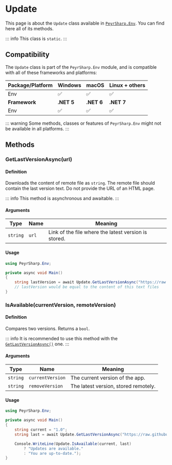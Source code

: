 # Update
This page is about the `Update` class available in [`PeyrSharp.Env`](/env.md).
You can find here all of its methods.

::: info
This class is `static`.
:::

## Compatibility

The `Update` class is part of the `PeyrSharp.Env` module, and is compatible with all of these frameworks and platforms:

| Package/Platform 	| Windows 	| macOS 	| Linux + others 	|
|------------------	|---------	|-------	|----------------	|
| Env            	| ✅       	| ✅     	| ✅              	|
| **Framework**         | **.NET 5** | **.NET 6**  | **.NET 7** |
| Env            	| ✅       	| ✅     	| ✅              	|

::: warning
Some methods, classes or features of `PeyrSharp.Env` might not be available in all platforms.
:::

## Methods
### GetLastVersionAsync(url)
#### Definition
Downloads the content of remote file as `string`. The remote file should contain the last version text. Do not provide the URL of an HTML page.

::: info
This method is asynchronous and awaitable.
:::

#### Arguments

| Type       	| Name       	| Meaning                                                   	|
|------------	|------------	|-----------------------------------------------------------	|
| `string`   	| `url`       	| Link of the file where the latest version is stored.              	|

#### Usage

~~~ c#
using PeyrSharp.Env;

private async void Main()
{
    string lastVersion = await Update.GetLastVersionAsync("https://raw.githubusercontent.com/Leo-Corporation/LeoCorp-Docs/master/Liens/Update%20System/LABS%20Experimental%20Console/version.txt");
    // lastVersion would be equal to the content of this text files
}
~~~

### IsAvailable(currentVersion, remoteVersion)
#### Definition
Compares two versions. Returns a `bool`.

::: info
It is recommended to use this method with the [`GetLastVersionAsync()`](#getlastversionasync-url) one.
:::

#### Arguments

| Type       	| Name       	| Meaning                                                   	|
|------------	|------------	|-----------------------------------------------------------	|
| `string`   	| `currentVersion` | The current version of the app.              	|
| `string`   	| `removeVersion` | The latest version, stored remotely.            |

#### Usage

~~~ c#
using PeyrSharp.Env;

private async void Main()
{
    string current = "1.0";
    string last = await Update.GetLastVersionAsync("https://raw.githubusercontent.com/Leo-Corporation/LeoCorp-Docs/master/Liens/Update%20System/LABS%20Experimental%20Console/version.txt");

    Console.WriteLine(Update.IsAvailable(current, last)
        ? "Updates are available."
        : "You are up-to-date.");
}
~~~